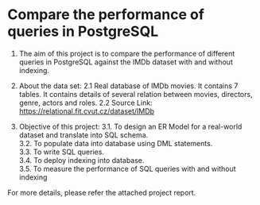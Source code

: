 # Compare the performance of queries in PostgreSQL

1. The aim of this project is to compare the performance of different queries in PostgreSQL against the IMDb dataset with and without indexing.


2. About the data set:
2.1 Real database of IMDb movies. It contains 7 tables. It contains details of several relation between movies, directors, genre, actors and roles.
2.2 Source Link:  https://relational.fit.cvut.cz/dataset/IMDb  


3. Objective of this project:
3.1. To design an ER Model for a real-world dataset and translate into SQL schema.  
3.2. To populate data into database using DML statements.  
3.3. To write SQL queries.  
3.4. To deploy indexing into database.  
3.5. To measure the performance of SQL queries with and without indexing

For more details, please refer the attached project report.
